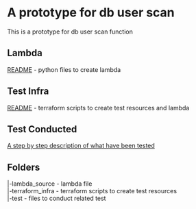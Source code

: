 # A prototype for db user scan
This is a prototype for db user scan function

## Lambda 
[README](./source_lambda/README.md) - python files to create lambda 

## Test Infra
[README](./terraform_infra/README.md) - terraform scripts to create test resources and lambda  

## Test Conducted
[A step by step description of what have been tested](./test/README.md)

## Folders 
   |-lambda_source - lambda file   
   |-terraform_infra - terraform scripts to create test resources  
   |-test - files to conduct related test  